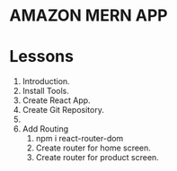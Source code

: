 # AMAZON MERN APP

# Lessons

1. Introduction.
2. Install Tools.
3. Create React App.
4. Create Git Repository.
5.
6. Add Routing
   1. npm i react-router-dom
   2. Create router for home screen.
   3. Create router for product screen.

